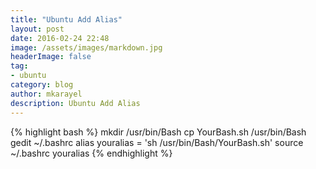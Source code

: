 ```yaml
---
title: "Ubuntu Add Alias"
layout: post
date: 2016-02-24 22:48
image: /assets/images/markdown.jpg
headerImage: false
tag:
- ubuntu
category: blog
author: mkarayel
description: Ubuntu Add Alias
---
```


{% highlight bash %}
mkdir /usr/bin/Bash
cp YourBash.sh /usr/bin/Bash
gedit ~/.bashrc
alias youralias = 'sh /usr/bin/Bash/YourBash.sh'
source ~/.bashrc
youralias
{% endhighlight %}